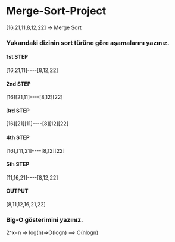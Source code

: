 # Merge-Sort-Project

[16,21,11,8,12,22] -> Merge Sort

### Yukarıdaki dizinin sort türüne göre aşamalarını yazınız.

#### 1st STEP
[16,21,11]----[8,12,22]
#### 2nd STEP
[16][21,11]----[8,12][22]
#### 3rd STEP
[16][21][11]----[8][12][22]
#### 4th STEP
[16],[11,21]----[8,12][22]
#### 5th STEP
[11,16,21]----[8,12,22]
#### OUTPUT
[8,11,12,16,21,22]

### Big-O gösterimini yazınız.
2^x=n => log(n)=>O(logn) ==> O(nlogn)
